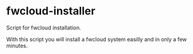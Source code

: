 # fwcloud-installer
Script for fwcloud installation.

With this script you will install a fwcloud system easilly and in only a few minutes.
